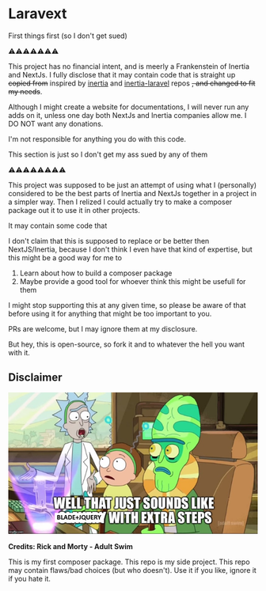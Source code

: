 # Laravext

First things first (so I don't get sued)

⚠️⚠️⚠️⚠️⚠️⚠️⚠️

This project has no financial intent, and is meerly a Frankenstein of Inertia and NextJs. I fully disclose that it may contain code that is straight up ~~copied from~~ inspired by [inertia](https://github.com/inertiajs/inertia/) and [inertia-laravel](https://github.com/inertiajs/inertia-laravel) repos ~~, and changed to fit my needs~~.

Although I might create a website for documentations, I will never run any adds on it, unless one day both NextJs and Inertia companies allow me. I DO NOT want any donations. 

I'm not responsible for anything you do with this code.

This section is just so I don't get my ass sued by any of them

⚠️⚠️⚠️⚠️⚠️⚠️⚠️⚠️

This project was supposed to be just an attempt of using what I (personally) considered to be the best parts of Inertia and NextJs together in a project in a simpler way. Then I relized I could actually try to make a composer package out it to use it in other projects.

It may contain some code that

I don't claim that this is supposed to replace or be better then NextJS/Inertia, because I don't think I even have that kind of expertise, but this might be a good way for me to

1. Learn about how to build a composer package
2. Maybe provide a good tool for whoever think this might be usefull for them

I might stop supporting this at any given time, so please be aware of that before using it for anything that might be too important to you.

PRs are welcome, but I may ignore them at my disclosure. 

But hey, this is open-source, so fork it and to whatever the hell you want with it.

## Disclaimer

![image](https://github.com/ArthurYdalgo/laravext/blob/main/docs/images/rick-morty-blade-jquery-meme.png?raw=true)

__Credits: Rick and Morty - Adult Swim__

This is my first composer package. This repo is my side project. This repo may contain flaws/bad choices (but who doesn't). Use it if you like, ignore it if you hate it.
